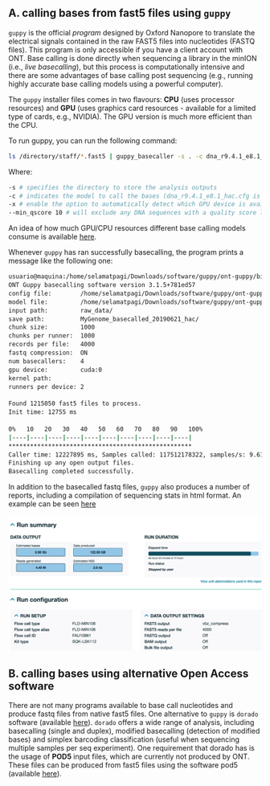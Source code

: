 ## A. calling bases from fast5 files using `guppy`

`guppy` is the official _program_ designed by Oxford Nanopore to translate the electrical signals contained in the raw FAST5 files into nucleotides (FASTQ files). This program is only accessible if you have a client account with ONT. 
Base calling is done directly when sequencing a library in the minION (i.e., _live basecalling_), but this process is computationally intensive and there are some advantages of base calling post sequencing (e.g., running highly accurate base calling models using a powerful computer).

The `guppy` installer files comes in two flavours: **CPU** (uses processor resources) and **GPU** (uses graphics card resources - available for a limited type of cards, e.g., NVIDIA). The GPU version is much more efficient than the CPU. 

To run guppy, you can run the following command:

```bash
ls /directory/staff/*.fast5 | guppy_basecaller -s . -c dna_r9.4.1_e8.1_hac.cfg --compress_fastq --trim_adapters -x auto --min_qscore 10
```

Where:

```bash
-s # specifies the directory to store the analysis outputs
-c # indicates the model to call the bases (dna_r9.4.1_e8.1_hac.cfg is one of the most accurate models)
-x # enable the option to automatically detect which GPU device is available on the computer
--min_qscore 10 # will exclude any DNA sequences with a quality score less than 10 
```

An idea of how much GPU/CPU resources different base calling models consume is available [here](https://esr-nz.github.io/gpu_basecalling_testing/gpu_benchmarking.html#cfg_files).

Whenever `guppy` has ran successfully basecalling, the program prints a message like the following one:

```bash
usuario@maquina:/home/selamatpagi/Downloads/software/guppy/ont-guppy/bin/guppy_basecaller -s . -c dna_r9.4.1_e8.1_hac.cfg --compress_fastq --trim_adapters -x auto --min_qscore 10
ONT Guppy basecalling software version 3.1.5+781ed57
config file:        /home/selamatpagi/Downloads/software/guppy/ont-guppy/data/dna_r9.4.1_450bps_hac.cfg
model file:         /home/selamatpagi/Downloads/software/guppy/ont-guppy/data/template_r9.4.1_450bps_hac.jsn
input path:         raw_data/
save path:          MyGenome_basecalled_20190621_hac/
chunk size:         1000
chunks per runner:  1000
records per file:   4000
fastq compression:  ON
num basecallers:    4
gpu device:         cuda:0
kernel path:
runners per device: 2

Found 1215050 fast5 files to process.
Init time: 12755 ms

0%   10   20   30   40   50   60   70   80   90   100%
|----|----|----|----|----|----|----|----|----|----|
***************************************************
Caller time: 12227895 ms, Samples called: 117512178322, samples/s: 9.61017e+06
Finishing up any open output files.
Basecalling completed successfully.
```

In addition to the basecalled fastq files, `guppy` also produces a number of reports, including a compilation of sequencing stats in html format. An example can be seen [here](http://htmlpreview.github.io/?https://github.com/siriusb-nox/Taller-Oxford-Nanopore-Dec-2022/blob/main/guppy/report_FAU10861_20221116_1415_944237d8.html)

<p align="center">
 <img src="https://github.com/siriusb-nox/Taller-Oxford-Nanopore-Dec-2022/blob/main/IMG/guppy_report_example.png" alt="A section of a guppy report on a seq experiment"/>
</p>

## B. calling bases using alternative Open Access software
There are not many programs available to base call nucleotides and produce fastq files from native fast5 files. One alternative to `guppy` is `dorado` software (available [here](https://github.com/nanoporetech/dorado)).
`dorado` offers a wide range of analysis, including basecalling (single and duplex), modified basecalling (detection of modified bases) and simplex barcoding classification (useful when sequencing multiple samples per seq experiment). 
One requirement that dorado has is the usage of **POD5** input files, which are currently not produced by ONT. These files can be produced from fast5 files using the software pod5 (available [here](https://pod5-file-format.readthedocs.io/en/latest/docs/install.html#install)). 
